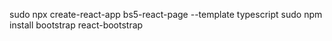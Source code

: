sudo npx create-react-app bs5-react-page --template typescript 
sudo  npm install bootstrap react-bootstrap     